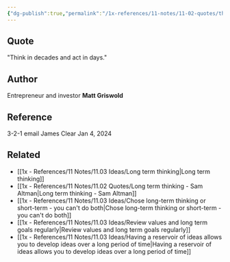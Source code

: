 ```yaml
---
{"dg-publish":true,"permalink":"/1x-references/11-notes/11-02-quotes/think-in-decades-and-act-in-days-matt-griswold/","title":"Think in decades and act in days - Matt Griswold"}
---
```



## Quote
"Think in decades and act in days."

## Author
Entrepreneur and investor **Matt Griswold** 

## Reference
3-2-1 email James Clear Jan 4, 2024

## Related
- [[1x - References/11 Notes/11.03 Ideas/Long term thinking\|Long term thinking]]
- [[1x - References/11 Notes/11.02 Quotes/Long term thinking - Sam Altman\|Long term thinking - Sam Altman]]
- [[1x - References/11 Notes/11.03 Ideas/Chose long-term thinking or short-term - you can't do both\|Chose long-term thinking or short-term - you can't do both]]
- [[1x - References/11 Notes/11.03 Ideas/Review values and long term goals regularly\|Review values and long term goals regularly]]
- [[1x - References/11 Notes/11.03 Ideas/Having a reservoir of ideas allows you to develop ideas over a long period of time\|Having a reservoir of ideas allows you to develop ideas over a long period of time]]